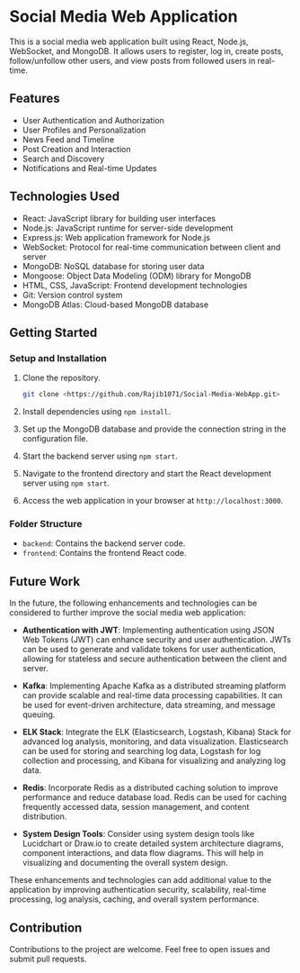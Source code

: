 # Social Media Web Application

This is a social media web application built using React, Node.js, WebSocket, and MongoDB. It allows users to register, log in, create posts, follow/unfollow other users, and view posts from followed users in real-time.

## Features

- User Authentication and Authorization
- User Profiles and Personalization
- News Feed and Timeline
- Post Creation and Interaction
- Search and Discovery
- Notifications and Real-time Updates

## Technologies Used

- React: JavaScript library for building user interfaces
- Node.js: JavaScript runtime for server-side development
- Express.js: Web application framework for Node.js
- WebSocket: Protocol for real-time communication between client and server
- MongoDB: NoSQL database for storing user data
- Mongoose: Object Data Modeling (ODM) library for MongoDB
- HTML, CSS, JavaScript: Frontend development technologies
- Git: Version control system
- MongoDB Atlas: Cloud-based MongoDB database

## Getting Started

### Setup and Installation

1. Clone the repository.

   ```bash
   git clone <https://github.com/Rajib1071/Social-Media-WebApp.git>
2. Install dependencies using `npm install`.
3. Set up the MongoDB database and provide the connection string in the configuration file.
4. Start the backend server using `npm start`.
5. Navigate to the frontend directory and start the React development server using `npm start`.
6. Access the web application in your browser at `http://localhost:3000`.

### Folder Structure

- `backend`: Contains the backend server code.
- `frontend`: Contains the frontend React code.

## Future Work

In the future, the following enhancements and technologies can be considered to further improve the social media web application:

- **Authentication with JWT**: Implementing authentication using JSON Web Tokens (JWT) can enhance security and user authentication. JWTs can be used to generate and validate tokens for user authentication, allowing for stateless and secure authentication between the client and server.

- **Kafka**: Implementing Apache Kafka as a distributed streaming platform can provide scalable and real-time data processing capabilities. It can be used for event-driven architecture, data streaming, and message queuing.

- **ELK Stack**: Integrate the ELK (Elasticsearch, Logstash, Kibana) Stack for advanced log analysis, monitoring, and data visualization. Elasticsearch can be used for storing and searching log data, Logstash for log collection and processing, and Kibana for visualizing and analyzing log data.

- **Redis**: Incorporate Redis as a distributed caching solution to improve performance and reduce database load. Redis can be used for caching frequently accessed data, session management, and content distribution.

- **System Design Tools**: Consider using system design tools like Lucidchart or Draw.io to create detailed system architecture diagrams, component interactions, and data flow diagrams. This will help in visualizing and documenting the overall system design.

These enhancements and technologies can add additional value to the application by improving authentication security, scalability, real-time processing, log analysis, caching, and overall system performance.




## Contribution

Contributions to the project are welcome. Feel free to open issues and submit pull requests.
